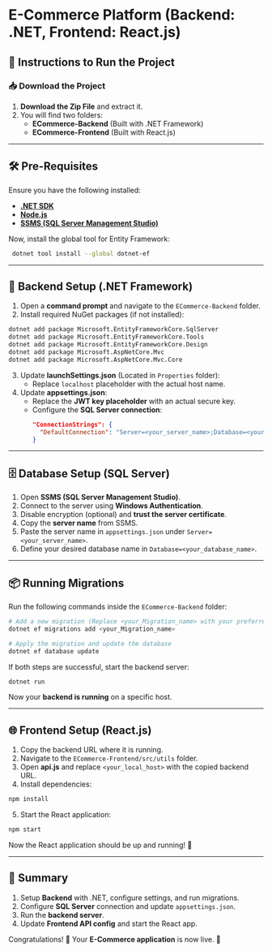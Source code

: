 # E-Commerce Platform (Backend: .NET, Frontend: React.js)

## 🚀 Instructions to Run the Project

### 📥 Download the Project

1. **Download the Zip File** and extract it.
2. You will find two folders:
   - **ECommerce-Backend** (Built with .NET Framework)
   - **ECommerce-Frontend** (Built with React.js)

---

## 🛠 Pre-Requisites

Ensure you have the following installed:

- [**.NET SDK**](https://dotnet.microsoft.com/download)
- [**Node.js**](https://nodejs.org/)
- [**SSMS (SQL Server Management Studio)**](https://aka.ms/ssmsfullsetup)

Now, install the global tool for Entity Framework:

```sh
 dotnet tool install --global dotnet-ef
```

---

## 🔧 Backend Setup (.NET Framework)

1. Open a **command prompt** and navigate to the `ECommerce-Backend` folder.
2. Install required NuGet packages (if not installed):

```sh
dotnet add package Microsoft.EntityFrameworkCore.SqlServer
dotnet add package Microsoft.EntityFrameworkCore.Tools
dotnet add package Microsoft.EntityFrameworkCore.Design
dotnet add package Microsoft.AspNetCore.Mvc
dotnet add package Microsoft.AspNetCore.Mvc.Core
```

3. Update **launchSettings.json** (Located in `Properties` folder):
   - Replace `localhost` placeholder with the actual host name.
4. Update **appsettings.json**:
   - Replace the **JWT key placeholder** with an actual secure key.
   - Configure the **SQL Server connection**:
     ```json
     "ConnectionStrings": {
       "DefaultConnection": "Server=<your_server_name>;Database=<your_database_name>;Trusted_Connection=True;"
     }
     ```

---

## 🗄 Database Setup (SQL Server)

1. Open **SSMS (SQL Server Management Studio)**.
2. Connect to the server using **Windows Authentication**.
3. Disable encryption (optional) and **trust the server certificate**.
4. Copy the **server name** from SSMS.
5. Paste the server name in `appsettings.json` under `Server=<your_server_name>`.
6. Define your desired database name in `Database=<your_database_name>`.

---

## 📦 Running Migrations

Run the following commands inside the `ECommerce-Backend` folder:

```sh
# Add a new migration (Replace <your_Migration_name> with your preferred name)
dotnet ef migrations add <your_Migration_name>

# Apply the migration and update the database
dotnet ef database update
```

If both steps are successful, start the backend server:

```sh
dotnet run
```

Now your **backend is running** on a specific host.

---

## 🌐 Frontend Setup (React.js)

1. Copy the backend URL where it is running.
2. Navigate to the `ECommerce-Frontend/src/utils` folder.
3. Open **api.js** and replace `<your_local_host>` with the copied backend URL.
4. Install dependencies:

```sh
npm install
```

5. Start the React application:

```sh
npm start
```

Now the React application should be up and running! 🎉

---

## 🎯 Summary

1. Setup **Backend** with .NET, configure settings, and run migrations.
2. Configure **SQL Server** connection and update `appsettings.json`.
3. Run the **backend server**.
4. Update **Frontend API config** and start the React app.

Congratulations! 🎉 Your **E-Commerce application** is now live. 🚀
